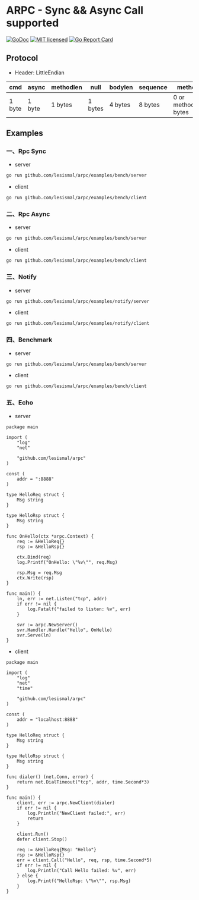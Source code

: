 # ARPC - Sync && Async Call supported

[![GoDoc][1]][2] [![MIT licensed][3]][4] [![Go Report Card][5]][6]

[1]: https://godoc.org/github.com/lesismal/arpc?status.svg
[2]: https://godoc.org/github.com/lesismal/arpc
[3]: https://img.shields.io/badge/license-MIT-blue.svg
[4]: LICENSE
[5]: https://goreportcard.com/badge/github.com/lesismal/arpc
[6]: https://goreportcard.com/report/github.com/lesismal/arpc

## Protocol

- Header: LittleEndian

|  cmd   | async  | methodlen |  null   | bodylen | sequence |       method         | body |
| -----  |  ----  |   ----    |   ----  |  ----   |   ----   |        ----          | ---- |
| 1 byte | 1 byte |  1 bytes  | 1 bytes | 4 bytes |  8 bytes | 0 or methodlen bytes | ...  |






## Examples


### 一、Rpc Sync

- server

```sh
go run github.com/lesismal/arpc/examples/bench/server
```

- client

```sh
go run github.com/lesismal/arpc/examples/bench/client
```


### 二、Rpc Async

- server

```sh
go run github.com/lesismal/arpc/examples/bench/server
```

- client

```sh
go run github.com/lesismal/arpc/examples/bench/client
```


### 三、Notify

- server

```sh
go run github.com/lesismal/arpc/examples/notify/server
```

- client

```sh
go run github.com/lesismal/arpc/examples/notify/client
```


### 四、Benchmark

- server

```sh
go run github.com/lesismal/arpc/examples/bench/server
```

- client

```sh
go run github.com/lesismal/arpc/examples/bench/client
```


### 五、Echo
- server

```golang
package main

import (
	"log"
	"net"

	"github.com/lesismal/arpc"
)

const (
	addr = ":8888"
)

type HelloReq struct {
	Msg string
}

type HelloRsp struct {
	Msg string
}

func OnHello(ctx *arpc.Context) {
	req := &HelloReq{}
	rsp := &HelloRsp{}

	ctx.Bind(req)
	log.Printf("OnHello: \"%v\"", req.Msg)

	rsp.Msg = req.Msg
	ctx.Write(rsp)
}

func main() {
	ln, err := net.Listen("tcp", addr)
	if err != nil {
		log.Fatalf("failed to listen: %v", err)
	}

	svr := arpc.NewServer()
	svr.Handler.Handle("Hello", OnHello)
	svr.Serve(ln)
}
```

- client

```golang
package main

import (
	"log"
	"net"
	"time"

	"github.com/lesismal/arpc"
)

const (
	addr = "localhost:8888"
)

type HelloReq struct {
	Msg string
}

type HelloRsp struct {
	Msg string
}

func dialer() (net.Conn, error) {
	return net.DialTimeout("tcp", addr, time.Second*3)
}

func main() {
	client, err := arpc.NewClient(dialer)
	if err != nil {
		log.Println("NewClient failed:", err)
		return
	}

	client.Run()
	defer client.Stop()

	req := &HelloReq{Msg: "Hello"}
	rsp := &HelloRsp{}
	err = client.Call("Hello", req, rsp, time.Second*5)
	if err != nil {
		log.Println("Call Hello failed: %v", err)
	} else {
		log.Printf("HelloRsp: \"%v\"", rsp.Msg)
	}
}
```